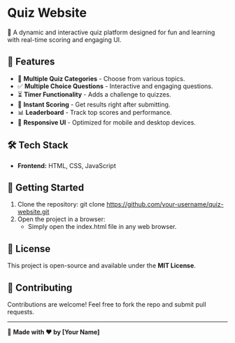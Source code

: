 # Quiz Website

🚀 A dynamic and interactive quiz platform designed for fun and learning with real-time scoring and engaging UI.

## 🌟 Features
- 🧠 **Multiple Quiz Categories** - Choose from various topics.
- ✅ **Multiple Choice Questions** - Interactive and engaging questions.
- ⏳ **Timer Functionality** - Adds a challenge to quizzes.
- 🎯 **Instant Scoring** - Get results right after submitting.
- 📊 **Leaderboard** - Track top scores and performance.
- 🎨 **Responsive UI** - Optimized for mobile and desktop devices.

## 🛠 Tech Stack
- **Frontend:** HTML, CSS, JavaScript

## 🚀 Getting Started
1. Clone the repository: git clone https://github.com/your-username/quiz-website.git
2. Open the project in a browser:
   - Simply open the index.html file in any web browser.

## 📜 License
This project is open-source and available under the **MIT License**.

## 🙌 Contributing
Contributions are welcome! Feel free to fork the repo and submit pull requests.

---
🌟 **Made with ❤️ by [Your Name]**

